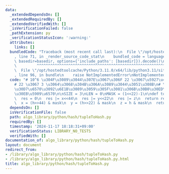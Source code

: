 ```yaml
---
data:
  _extendedDependsOn: []
  _extendedRequiredBy: []
  _extendedVerifiedWith: []
  _isVerificationFailed: false
  _pathExtension: py
  _verificationStatusIcon: ':warning:'
  attributes:
    links: []
  bundledCode: "Traceback (most recent call last):\n  File \"/opt/hostedtoolcache/Python/3.11.0/x64/lib/python3.11/site-packages/onlinejudge_verify/documentation/build.py\"\
    , line 71, in _render_source_code_stat\n    bundled_code = language.bundle(stat.path,\
    \ basedir=basedir, options={'include_paths': [basedir]}).decode()\n          \
    \         ^^^^^^^^^^^^^^^^^^^^^^^^^^^^^^^^^^^^^^^^^^^^^^^^^^^^^^^^^^^^^^^^^^^^^^^^^^^^^^^^^\n\
    \  File \"/opt/hostedtoolcache/Python/3.11.0/x64/lib/python3.11/site-packages/onlinejudge_verify/languages/python.py\"\
    , line 96, in bundle\n    raise NotImplementedError\nNotImplementedError\n"
  code: "# 10^6 \u304F\u3089\u3044\u307E\u3067\u306F 22 \u3067\u5927\u4E08\u592B\n\
    # 22 \u3067 3 \u3064\u3068\u304B\u306A\u3089\u3044\u3051\u308B\n# \u30BF\u30A4\
    \u30D7\u6570\u3092\u6E1B\u3089\u3059\u305F\u3081\u306B\u30B0\u30ED\u30FC\u30D0\
    \u30EB\u5909\u6570\n\nSIZE = 3\nLEN = 0\nMASK = (1<<22)-1\n\ndef to_hash(x,y,z):\n\
    \  res = 0\n  res |= x<<44\n  res |= y<<22\n  res |= z\n  return res\n\ndef rev(h):\n\
    \  x = (h>>44) & mask\n  y = (h>>22) & mask\n  z = h & mask\n  return x,y,z"
  dependsOn: []
  isVerificationFile: false
  path: algo_library/python/hash/tupleToHash.py
  requiredBy: []
  timestamp: '2024-11-17 18:18:31+09:00'
  verificationStatus: LIBRARY_NO_TESTS
  verifiedWith: []
documentation_of: algo_library/python/hash/tupleToHash.py
layout: document
redirect_from:
- /library/algo_library/python/hash/tupleToHash.py
- /library/algo_library/python/hash/tupleToHash.py.html
title: algo_library/python/hash/tupleToHash.py
---
```


